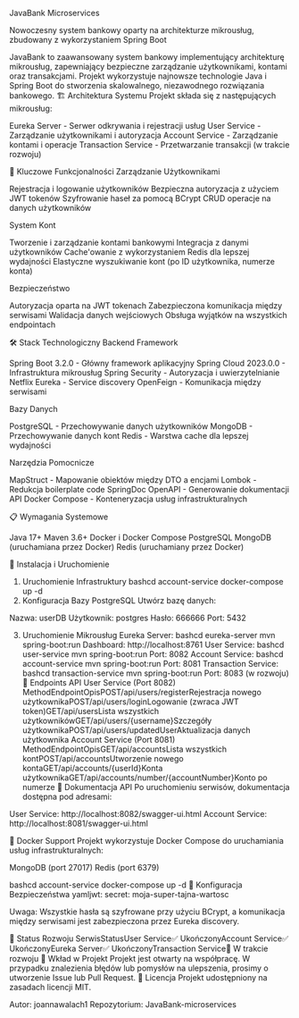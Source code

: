 JavaBank Microservices

Nowoczesny system bankowy oparty na architekturze mikrousług, zbudowany z wykorzystaniem Spring Boot

JavaBank to zaawansowany system bankowy implementujący architekturę mikrousług, zapewniający bezpieczne zarządzanie użytkownikami, kontami oraz transakcjami. Projekt wykorzystuje najnowsze technologie Java i Spring Boot do stworzenia skalowalnego, niezawodnego rozwiązania bankowego.
🏗️ Architektura Systemu
Projekt składa się z następujących mikrousług:

Eureka Server - Serwer odkrywania i rejestracji usług
User Service - Zarządzanie użytkownikami i autoryzacja
Account Service - Zarządzanie kontami i operacje
Transaction Service - Przetwarzanie transakcji (w trakcie rozwoju)

🚀 Kluczowe Funkcjonalności
Zarządzanie Użytkownikami

Rejestracja i logowanie użytkowników
Bezpieczna autoryzacja z użyciem JWT tokenów
Szyfrowanie haseł za pomocą BCrypt
CRUD operacje na danych użytkowników

System Kont

Tworzenie i zarządzanie kontami bankowymi
Integracja z danymi użytkowników
Cache'owanie z wykorzystaniem Redis dla lepszej wydajności
Elastyczne wyszukiwanie kont (po ID użytkownika, numerze konta)

Bezpieczeństwo

Autoryzacja oparta na JWT tokenach
Zabezpieczona komunikacja między serwisami
Walidacja danych wejściowych
Obsługa wyjątków na wszystkich endpointach

🛠️ Stack Technologiczny
Backend Framework

Spring Boot 3.2.0 - Główny framework aplikacyjny
Spring Cloud 2023.0.0 - Infrastruktura mikrousług
Spring Security - Autoryzacja i uwierzytelnianie
Netflix Eureka - Service discovery
OpenFeign - Komunikacja między serwisami

Bazy Danych

PostgreSQL - Przechowywanie danych użytkowników
MongoDB - Przechowywanie danych kont
Redis - Warstwa cache dla lepszej wydajności

Narzędzia Pomocnicze

MapStruct - Mapowanie obiektów między DTO a encjami
Lombok - Redukcja boilerplate code
SpringDoc OpenAPI - Generowanie dokumentacji API
Docker Compose - Konteneryzacja usług infrastrukturalnych

📋 Wymagania Systemowe

Java 17+
Maven 3.6+
Docker i Docker Compose
PostgreSQL
MongoDB (uruchamiana przez Docker)
Redis (uruchamiany przez Docker)

🔧 Instalacja i Uruchomienie
1. Uruchomienie Infrastruktury
bashcd account-service
docker-compose up -d
2. Konfiguracja Bazy PostgreSQL
Utwórz bazę danych:

Nazwa: userDB
Użytkownik: postgres
Hasło: 666666
Port: 5432

3. Uruchomienie Mikrousług
Eureka Server:
bashcd eureka-server
mvn spring-boot:run
Dashboard: http://localhost:8761
User Service:
bashcd user-service
mvn spring-boot:run
Port: 8082
Account Service:
bashcd account-service
mvn spring-boot:run
Port: 8081
Transaction Service:
bashcd transaction-service
mvn spring-boot:run
Port: 8083 (w rozwoju)
📡 Endpoints API
User Service (Port 8082)
MethodEndpointOpisPOST/api/users/registerRejestracja nowego użytkownikaPOST/api/users/loginLogowanie (zwraca JWT token)GET/api/usersLista wszystkich użytkownikówGET/api/users/{username}Szczegóły użytkownikaPOST/api/users/updatedUserAktualizacja danych użytkownika
Account Service (Port 8081)
MethodEndpointOpisGET/api/accountsLista wszystkich kontPOST/api/accountsUtworzenie nowego kontaGET/api/accounts/{userId}Konta użytkownikaGET/api/accounts/number/{accountNumber}Konto po numerze
📖 Dokumentacja API
Po uruchomieniu serwisów, dokumentacja dostępna pod adresami:

User Service: http://localhost:8082/swagger-ui.html
Account Service: http://localhost:8081/swagger-ui.html

🐳 Docker Support
Projekt wykorzystuje Docker Compose do uruchamiania usług infrastrukturalnych:

MongoDB (port 27017)
Redis (port 6379)

bashcd account-service
docker-compose up -d
🔐 Konfiguracja Bezpieczeństwa
yamljwt:
  secret: moja-super-tajna-wartosc

Uwaga: Wszystkie hasła są szyfrowane przy użyciu BCrypt, a komunikacja między serwisami jest zabezpieczona przez Eureka discovery.

🚧 Status Rozwoju
SerwisStatusUser Service✅ UkończonyAccount Service✅ UkończonyEureka Server✅ UkończonyTransaction Service🚧 W trakcie rozwoju
🤝 Wkład w Projekt
Projekt jest otwarty na współpracę. W przypadku znalezienia błędów lub pomysłów na ulepszenia, prosimy o utworzenie Issue lub Pull Request.
📝 Licencja
Projekt udostępniony na zasadach licencji MIT.

Autor: joannawalach1
Repozytorium: JavaBank-microservices
